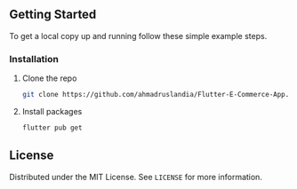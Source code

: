 <!-- GETTING STARTED -->

## Getting Started

To get a local copy up and running follow these simple example steps.

### Installation

1. Clone the repo
   ```sh
   git clone https://github.com/ahmadruslandia/Flutter-E-Commerce-App.git
   ```
2. Install packages
   ```sh
   flutter pub get
   ```

<!-- LICENSE -->

## License

Distributed under the MIT License. See `LICENSE` for more information.
